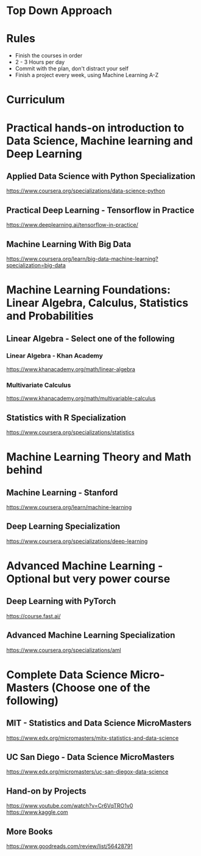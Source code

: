 # Top Down Approach

# Rules
- Finish the courses in order
- 2 - 3 Hours per day
- Commit with the plan, don't distract your self
- Finish a project every week, using Machine Learning A-Z 


# Curriculum


# Practical hands-on introduction to Data Science, Machine learning and Deep Learning

## Applied Data Science with Python Specialization
https://www.coursera.org/specializations/data-science-python

## Practical Deep Learning - Tensorflow in Practice
https://www.deeplearning.ai/tensorflow-in-practice/

## Machine Learning With Big Data
https://www.coursera.org/learn/big-data-machine-learning?specialization=big-data



# Machine Learning Foundations: Linear Algebra, Calculus, Statistics and Probabilities

## Linear Algebra - Select one of the following
### Linear Algebra - Khan Academy
https://www.khanacademy.org/math/linear-algebra

### Multivariate Calculus
https://www.khanacademy.org/math/multivariable-calculus

## Statistics with R Specialization
https://www.coursera.org/specializations/statistics



# Machine Learning Theory and Math behind
## Machine Learning - Stanford
https://www.coursera.org/learn/machine-learning

## Deep Learning Specialization
https://www.coursera.org/specializations/deep-learning



# Advanced Machine Learning - Optional but very power course
## Deep Learning with PyTorch
https://course.fast.ai/

## Advanced Machine Learning Specialization
https://www.coursera.org/specializations/aml



# Complete Data Science Micro-Masters (Choose one of the following)
## MIT - Statistics and Data Science MicroMasters
https://www.edx.org/micromasters/mitx-statistics-and-data-science

## UC San Diego - Data Science MicroMasters
https://www.edx.org/micromasters/uc-san-diegox-data-science


## Hand-on by Projects
https://www.youtube.com/watch?v=Cr6VqTRO1v0 <br/>
https://www.kaggle.com

## More Books
https://www.goodreads.com/review/list/56428791
